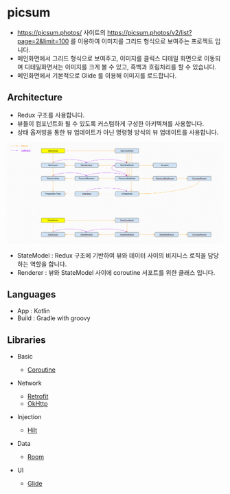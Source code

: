 # picsum

- https://picsum.photos/ 사이트의 https://picsum.photos/v2/list?page=2&limit=100 를 이용하여 이미지를 그리드 형식으로 보여주는 프로젝트 입니다.
- 메인화면에서 그리드 형식으로 보여주고, 이미지를 클릭스 디테일 화면으로 이동되며 디테일화면서는 이미지를 크게 볼 수 있고, 흑백과 흐림처리를 할 수 있습니다.
- 메인화면에서 기본적으로 Glide 를 이용해 이미지를 로드합니다.

## Architecture

- Redux 구조를 사용합니다.
- 뷰들이 컴포넌트화 될 수 있도록 커스텀하게 구성한 아키텍쳐를 사용합니다. 
- 상태 옵져빙을 통한 뷰 업데이트가 아닌 명령형 방식의 뷰 업데이트를 사용합니다.

![architecture](/architecture/architecture.png)

- StateModel : Redux 구조에 기반하여 뷰와 데이터 사이의 비지니스 로직을 담당하는 역할을 합니다.
- Renderer : 뷰와 StateModel 사이에 coroutine 서포트를 위한 클래스 입니다.

## Languages

- App : Kotlin
- Build : Gradle with groovy

## Libraries

- Basic
  - [Coroutine](https://kotlinlang.org/docs/coroutines-overview.html)

- Network
  - [Retrofit](http://square.github.io/retrofit/)
  - [OkHttp](https://github.com/square/okhttp)
  
- Injection
  - [Hilt](https://github.com/google/dagger)

- Data
  - [Room](https://developer.android.com/training/data-storage/room)

- UI
  - [Glide](https://github.com/bumptech/glide)
 
